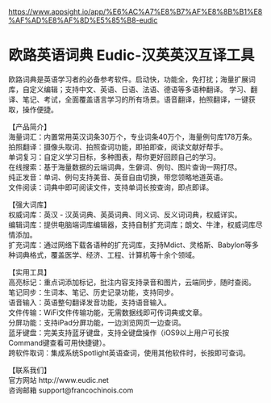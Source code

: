 <a href="https://www.appsight.io/app/%E6%AC%A7%E8%B7%AF%E8%8B%B1%E8%AF%AD%E8%AF%8D%E5%85%B8-eudic">https://www.appsight.io/app/%E6%AC%A7%E8%B7%AF%E8%8B%B1%E8%AF%AD%E8%AF%8D%E5%85%B8-eudic</a><div id="articleHeader"><h1>欧路英语词典 Eudic-汉英英汉互译工具</h1></div>
	<div><p>欧路词典是英语学习者的必备参考软件。启动快，功能全，免打扰；海量扩展词库，自定义编辑；支持中文、英语、日语、法语、德语等多语种翻译。 学习、翻译、笔记、考试，全面覆盖语言学习的所有场景。语音翻译，拍照翻译，一键获取，操作便捷。</p>

<p>【产品简介】 
<br />海量词汇：内置常用英汉词条30万个，专业词条40万个，海量例句库178万条。 
<br />拍照翻译：摄像头取词、拍照查词功能，即拍即查，阅读文献好帮手。
<br />单词复习：自定义学习目标，多种图表，帮你更好回顾自己的学习。
<br />在线搜索：基于海量数据的云端词典，生僻词、例句、图片查询一网打尽。
<br />纯正发音：单词、例句支持美音、英音自由切换，带您领略地道英语。
<br />文件阅读：词典中即可阅读文件，支持单词长按查询，即点即译。</p>

<p>【强大词库】
<br />权威词库：英汉 - 汉英词典、英英词典、同义词、反义词词典，权威详实。
<br />编辑词库：提供电脑端词库编辑器，支持自制扩充词库；朗文、牛津，权威词库尽情添加。
<br />扩充词库：通过网络下载各语种的扩充词库，支持Mdict、灵格斯、Babylon等多种词典格式，覆盖医学、经济、工程、计算机等十余个领域。</p>

<p>【实用工具】
<br />高亮标记：重点词添加标记，批注内容支持录音和图片，云端同步，随时查阅。
<br />笔记同步：生词本、笔记、历史记录功能，支持同步。
<br />语音输入：英语整句翻译发音功能，支持语音输入。
<br />文件传输：WiFi文件传输功能，无需数据线即可传词典或文章。
<br />分屏功能：支持iPad分屏功能，一边浏览网页一边查词。
<br />蓝牙键盘：完美支持蓝牙键盘，支持全键盘操作（iOS9以上用户可长按Command键查看可用快捷键）。
<br />跨软件取词：集成系统Spotlight英语查词，使用其他软件时，长按即可查词。</p>

<p>【联系我们】
<br />官方网站   http://www.eudic.net
<br />咨询邮箱   support@francochinois.com</p></div>
		

	
	
